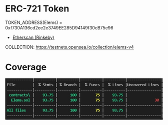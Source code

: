 # ERC-721 Token

TOKEN_ADDRESS(Elems) = 0xf730A136cd2ee2e3749EE285D94149f30cB75e96

 - [Etherscan (Rinkeby)](https://rinkeby.etherscan.io/address/0xf730A136cd2ee2e3749EE285D94149f30cB75e96)

COLLECTION: https://testnets.opensea.io/collection/elems-v4

# Coverage

![alt text](coverage1.jpg)

